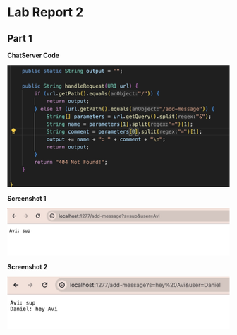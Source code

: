 # Lab Report 2

## Part 1

**ChatServer Code**

![Image](ChatServer.jpg)

**Screenshot 1**

![Image](server1.jpg)

**Screenshot 2**

![Image](server2.jpg)
